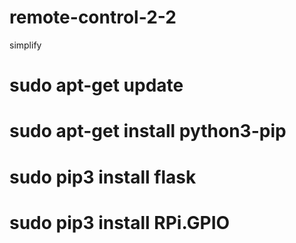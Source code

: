 # remote-control-2-2
 simplify
 # sudo apt-get update
 # sudo apt-get install python3-pip
 # sudo pip3 install flask
 # sudo pip3 install RPi.GPIO

 
 
